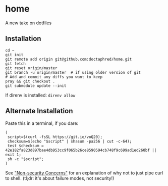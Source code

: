 # home
A new take on dotfiles

## Installation

    cd ~
    git init
    git remote add origin git@github.com:doctaphred/home.git
    git fetch
    git reset origin/master
    git branch -u origin/master  # if using older version of git
    # Add and commit any diffs you want to keep
    pray && git checkout .
    git submodule update --init


If direnv is installed: `direnv allow`


## Alternate Installation

Paste this in a terminal, if you dare:

    (
     script=$(curl -fsSL https://git.io/voQ20);
     checksum=$(echo "$script" | shasum -pa256 | cut -c-64);
     test $checksum = 42e182fa823d897bae4db953cc9f065b26ce8590594cb748f9c699ad1ed260bf || exit 1;
     sh -c "$script";
    )

See ["Non-security Concerns"](https://sandstorm.io/news/2015-09-24-is-curl-bash-insecure-pgp-verified-install) for an explanation of why not to just pipe curl to shell. (tl;dr: it's about failure modes, not security!)
